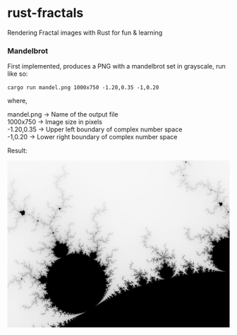 # rust-fractals
Rendering Fractal images with Rust for fun &amp; learning

### Mandelbrot

First implemented, produces a PNG with a mandelbrot set in grayscale, run like so:

	cargo run mandel.png 1000x750 -1.20,0.35 -1,0.20 

where,   

mandel.png -> Name of the output file  
1000x750 -> Image size in pixels  
-1.20,0.35 -> Upper left boundary of complex number space  
-1,0.20 -> Lower right boundary of complex number space  

Result:

 ![Mandelbrot in grays](mandel.png "Mandelbrot in grays") 